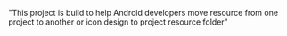 "This project is build to help Android developers move resource from one project to another or icon design to project resource folder" 
